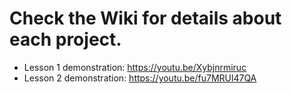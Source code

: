 # Check the Wiki for details about each project.

* Lesson 1 demonstration: https://youtu.be/Xybjnrmiruc
* Lesson 2 demonstration: https://youtu.be/fu7MRUl47QA
